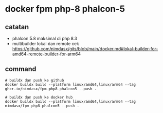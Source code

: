 # docker fpm php-8 phalcon-5

## catatan
- phalcon 5.8 maksimal di php 8.3
- multibuilder lokal dan remote cek https://github.com/nimdasx/gits/blob/main/docker.md#lokal-builder-for-amd64-remote-builder-for-arm64

## command
````
# buildx dan push ke github
docker buildx build --platform linux/amd64,linux/arm64 --tag ghcr.io/nimdasx/fpm-php8-phalcon5 --push .

# buildx dan push ke docker hub
docker buildx build --platform linux/amd64,linux/arm64 --tag nimdasx/fpm-php8-phalcon5 --push .
````